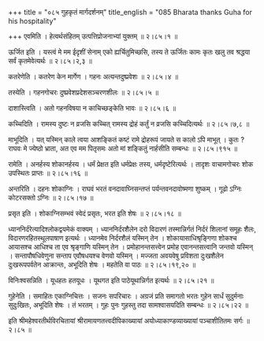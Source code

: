 +++
title = "०८५ गुहकृतं मार्गदर्शनम्"
title_english = "085 Bharata thanks Guha for his hospitality"

+++
एवमिति । हेत्वर्थसंहितम् उत्पत्तिप्रोजनाभ्यां युक्तम्  ॥  २।८५।१  ॥   

  

ऊर्जित इति । यस्त्वं मे मम ईदृशीं सेनाम् एको ह्यर्चितुमिच्छसि, तस्य ते ऊर्जितः कामः कृतः खलु तव श्रद्धया सर्वं कृतमेवेत्यर्थः  ॥  २।८५।२,३  ॥   

  

कतरेणेति । कतरेण केन मार्गेण । गहनः अत्यन्तदुष्प्रवेशः  ॥  २।८५।४  ॥   

  

तस्येति । गहनगोचरः दुष्प्रवेशप्रदेशसञ्चरणशीलः  ॥  २।८५।५  ॥   

  

दाशास्त्विति । अतो गहनविषया न काचिच्छङ्केति भावः  ॥  २।८५।६  ॥   

  

कच्चिदिति । रामस्य दुष्टः न व्रजसि कच्चित् रामस्य द्रोहं कर्तुं न व्रजसि कच्चिदित्यर्थः  ॥  २।८५।७,८  ॥   

  

माभूदिति । यत् यस्मिन् काले त्वया आशङ्कितं कष्टं रामे द्रोहरूपं जायते स कालो ऽपि माभूत् । कुतः ? राघवः मे ज्येष्ठो भ्राता, अत एव मम पितृसमः अतो मां शङ्कितुं नार्हसीति सम्बन्धः  ॥  २।८५।९१५  ॥   

  

रामेति । अनर्हस्य शोकानर्हस्य । धर्मं प्रेक्षत इति धर्मप्रेक्षः तस्य, धर्मदृष्टेरित्यर्थः । तादृशः वाचामगोचरः शोक उपस्थितः प्राप्तः  ॥  २।८५।१६  ॥   

  

अन्तरिति । दहनः शोकाग्निः । राघवं भरतं वनदावाघ्निसन्तप्तं पर्यन्तवनदावोष्मणा शुष्कम् । गूढो ऽग्निः कोटरसक्तो ऽग्निः  ॥  २।८५।१७  ॥   

  

प्रसृत इति । शोकाग्निसम्भवं स्वेदं प्रसृतः, भरत इति शेषः  ॥  २।८५।१८  ॥   

  

ध्याननिर्दरेत्यादिश्लोकद्वयमेकं वाक्यम् । ध्याननिर्दरशैलेन दरो विदारणं तस्मान्निर्गतं निर्दरं शिलानां समूहः शैलः, विदारणरहितस्थूलपाषाण इत्यर्थः । ध्यानमेव निर्दरशैलं यस्मिन् तेन । शोकायासाधिश्रृङ्गिणा शोकश्च आयासश्च आधिश्च ता एव श्रृङ्गाणि यस्मिन् तेन । प्रमोहानन्तसत्त्वेन प्रमोह एवानन्तसत्त्वानि जन्तवो यस्मिन् । सन्तापौषधिवेणुना सन्ताप एवौषधयश्च वेणवो यस्मिन् । मज्जता अवयवेषु प्रविशता दुःखशैलेन दुःखरूपपर्वतेन आक्रान्तः, अभूदिति शेषः । महतेति वा पाठः  ॥  २।८५।१९,२०  ॥   

  

विनिःश्वसन्निति । यूधहतः हतयूधः । यूथगत इति पाठेयूथान्निर्गत इत्यर्थः  ॥  २।८५।२१  ॥   

  

गुहेनेति । समाहितः एकाग्निचित्तः । सजनः सपरिचारः । अग्रजं प्रति समागतो भरतः गुहेन सार्धं सुदुर्मनाः सुदुःखितः, अभूदिति शेषः । तं भरतम् । गुहः पुनः गुहस्तु तदा सामश्वासयदिति सम्बन्धः  ॥  २।८५।२२  ॥   

  

इति श्रीमहेश्वरतीर्थविरचितायां श्रीरामायणतत्त्वदीपिकाख्यायां अयोध्याकाण्डव्याख्यायां पञ्चाशीतितमः सर्गः  ॥  २।८५  ॥   

  

  

  

